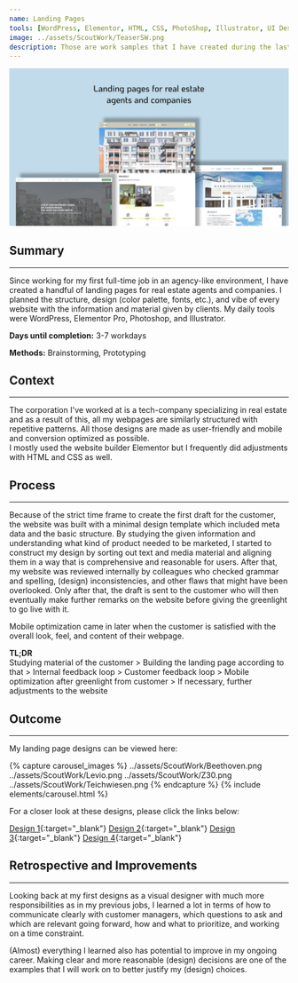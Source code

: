 ```yaml
---
name: Landing Pages
tools: [WordPress, Elementor, HTML, CSS, PhotoShop, Illustrator, UI Design]
image: ../assets/ScoutWork/TeaserSW.png
description: Those are work samples that I have created during the last 6 months
---
```


![Image teaser of landing pages](../assets/ScoutWork/ScoutWork.png)

## Summary
---
Since working for my first full-time job in an agency-like environment, I have created a handful of landing pages for real estate agents and companies. I planned the structure, design (color palette, fonts, etc.), and vibe of every website with the information and material given by clients. My daily tools were WordPress, Elementor Pro, Photoshop, and Illustrator.

**Days until completion:** 3-7 workdays

**Methods:** Brainstorming, Prototyping

## Context
---
The corporation I've worked at is a tech-company specializing in real estate and as a result of this, all my webpages are similarly structured with repetitive patterns. All those designs are made as user-friendly and mobile and conversion optimized as possible. <br>
I mostly used the website builder Elementor but I frequently did adjustments with HTML and CSS as well.

## Process
---
Because of the strict time frame to create the first draft for the customer, the website was built with a minimal design template which included meta data and the basic structure. By studying the given information and understanding what kind of product needed to be marketed, I started to construct my design by sorting out text and media material and aligning them in a way that is comprehensive and reasonable for users. After that, my website was reviewed internally by colleagues who checked grammar and spelling, (design) inconsistencies, and other flaws that might have been overlooked. Only after that, the draft is sent to the customer who will then eventually make further remarks on the website before giving the greenlight to go live with it. 

Mobile optimization came in later when the customer is satisfied with the overall look, feel, and content of their webpage.

**TL;DR** <br>
Studying material of the customer > Building the landing page according to that > Internal feedback loop > Customer feedback loop > Mobile optimization after greenlight from customer > If necessary, further adjustments to the website

## Outcome
---
My landing page designs can be viewed here:

{% capture carousel_images %}
../assets/ScoutWork/Beethoven.png
../assets/ScoutWork/Levio.png
../assets/ScoutWork/Z30.png
../assets/ScoutWork/Teichwiesen.png
{% endcapture %}
{% include elements/carousel.html %}

For a closer look at these designs, please click the links below:

[Design 1](../assets/ScoutWork/Beethoven.png){:target="_blank"}
[Design 2](../assets/ScoutWork/Levio.png){:target="_blank"}
[Design 3](../assets/ScoutWork/Z30.png){:target="_blank"}
[Design 4](../assets/ScoutWork/Teichwiesen.png){:target="_blank"}

## Retrospective and Improvements
---
Looking back at my first designs as a visual designer with much more responsibilities as in my previous jobs, I learned a lot in terms of how to communicate clearly with customer managers, which questions to ask and which are relevant going forward, how and what to prioritize, and working on a time constraint.

(Almost) everything I learned also has potential to improve in my ongoing career. Making clear and more reasonable (design) decisions are one of the examples that I will work on to better justify my (design) choices.